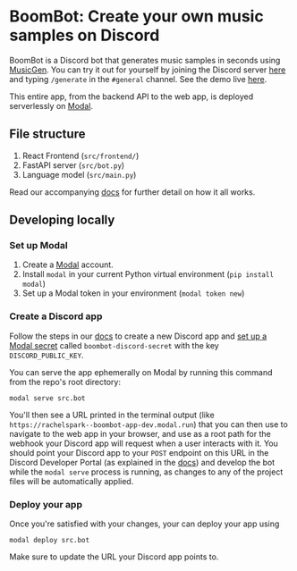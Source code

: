 # BoomBot: Create your own music samples on Discord

BoomBot is a Discord bot that generates music samples in seconds using [MusicGen](https://github.com/facebookresearch/audiocraft). You can try it out for yourself by joining the Discord server [here](https://discord.gg/CBekEF42) and typing `/generate` in the `#general` channel. See the demo live [here](https://rachelspark--boombot-app-dev.modal.run/).

This entire app, from the backend API to the web app, is deployed serverlessly on [Modal](https://modal.com/).

## File structure

1. React Frontend (`src/frontend/`)
2. FastAPI server (`src/bot.py`)
3. Language model (`src/main.py`)

Read our accompanying [docs](https://modal.com/docs/guide/discord-musicgen) for further detail on how it all works.

## Developing locally

### Set up Modal

1. Create a [Modal](https://modal.com/) account.
2. Install `modal` in your current Python virtual environment (`pip install modal`)
3. Set up a Modal token in your environment (`modal token new`)

### Create a Discord app

Follow the steps in our [docs](https://modal.com/docs/guide/discord-musicgen#discord-bot) to create a new Discord app and [set up a Modal secret](https://modal.com/secrets/create) called `boombot-discord-secret` with the key `DISCORD_PUBLIC_KEY`.

You can serve the app ephemerally on Modal by running this command from the repo's root directory:

```shell
modal serve src.bot
```

You'll then see a URL printed in the terminal output (like `https://rachelspark--boombot-app-dev.modal.run`) that you can then use to navigate to the web app in your browser, and use as a root path for the webhook your Discord app will request when a user interacts with it. You should point your Discord app to your `POST` endpoint on this URL in the Discord Developer Portal (as explained in the [docs](https://modal.com/docs/guide/discord-musicgen#create-and-deploy-modal-webhook)) and develop the bot while the `modal serve` process is running, as changes to any of the project files will be automatically applied.

### Deploy your app

Once you're satisfied with your changes, your can deploy your app using

```shell
modal deploy src.bot
```

Make sure to update the URL your Discord app points to.
